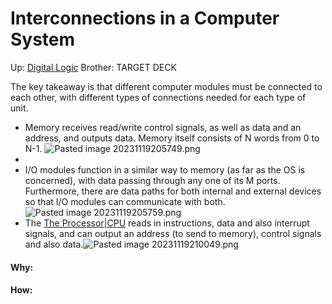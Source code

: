 # Interconnections in a Computer System

Up: [Digital Logic](digital_logic)
Brother:
TARGET DECK

The key takeaway is that different computer modules must be connected to each other, with different types of connections needed for each type of unit.

- Memory receives read/write control signals, as well as data and an address, and outputs data. Memory itself consists of N words from 0 to N-1. ![Pasted image 20231119205749.png](pasted_image_20231119205749.png)
- 
- I/O modules function in a similar way to memory (as far as the OS is concerned), with data passing through any one of its M ports. Furthermore, there are data paths for both internal and external devices so that I/O modules can communicate with both.![Pasted image 20231119205759.png](pasted_image_20231119205759.png)
- The [The Processor|CPU](the_processor|cpu) reads in instructions, data and also interrupt signals, and can output an address (to send to memory), control signals and also data.![Pasted image 20231119210049.png](pasted_image_20231119210049.png) 




































#### Why:
#### How:









